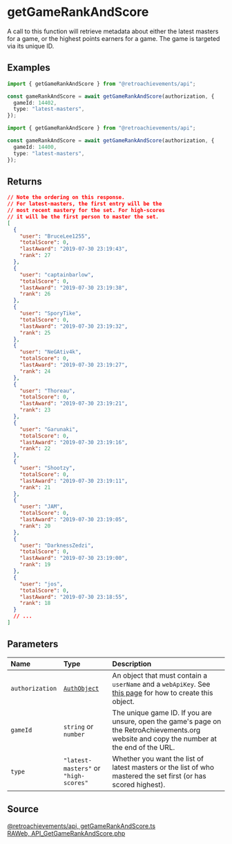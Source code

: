# getGameRankAndScore

A call to this function will retrieve metadata about either the latest masters for a game, or the highest points earners for a game. The game is targeted via its unique ID.

## Examples

```ts
import { getGameRankAndScore } from "@retroachievements/api";

const gameRankAndScore = await getGameRankAndScore(authorization, {
  gameId: 14402,
  type: "latest-masters",
});
```

```ts
import { getGameRankAndScore } from "@retroachievements/api";

const gameRankAndScore = await getGameRankAndScore(authorization, {
  gameId: 14400,
  type: "latest-masters",
});
```

## Returns

```json
// Note the ordering on this response.
// For latest-masters, the first entry will be the
// most recent mastery for the set. For high-scores
// it will be the first person to master the set.
[
  {
    "user": "BruceLee1255",
    "totalScore": 0,
    "lastAward": "2019-07-30 23:19:43",
    "rank": 27
  },
  {
    "user": "captainbarlow",
    "totalScore": 0,
    "lastAward": "2019-07-30 23:19:38",
    "rank": 26
  },
  {
    "user": "SporyTike",
    "totalScore": 0,
    "lastAward": "2019-07-30 23:19:32",
    "rank": 25
  },
  {
    "user": "NeGAtiv4k",
    "totalScore": 0,
    "lastAward": "2019-07-30 23:19:27",
    "rank": 24
  },
  {
    "user": "Thoreau",
    "totalScore": 0,
    "lastAward": "2019-07-30 23:19:21",
    "rank": 23
  },
  {
    "user": "Garunaki",
    "totalScore": 0,
    "lastAward": "2019-07-30 23:19:16",
    "rank": 22
  },
  {
    "user": "Shootzy",
    "totalScore": 0,
    "lastAward": "2019-07-30 23:19:11",
    "rank": 21
  },
  {
    "user": "JAM",
    "totalScore": 0,
    "lastAward": "2019-07-30 23:19:05",
    "rank": 20
  },
  {
    "user": "DarknessZedzi",
    "totalScore": 0,
    "lastAward": "2019-07-30 23:19:00",
    "rank": 19
  },
  {
    "user": "jos",
    "totalScore": 0,
    "lastAward": "2019-07-30 23:18:55",
    "rank": 18
  }
  // ...
]
```

## Parameters

| Name            | Type                                        | Description                                                                                                                                 |
| :-------------- | :------------------------------------------ | :------------------------------------------------------------------------------------------------------------------------------------------ |
| `authorization` | [`AuthObject`](/v1/data-models/auth-object) | An object that must contain a `userName` and a `webApiKey`. See [this page](/getting-started) for how to create this object.                |
| `gameId`        | `string` or `number`                        | The unique game ID. If you are unsure, open the game's page on the RetroAchievements.org website and copy the number at the end of the URL. |
| `type`          | `"latest-masters"` or `"high-scores"`       | Whether you want the list of latest masters or the list of who mastered the set first (or has scored highest).                              |

## Source

[@retroachievements/api, getGameRankAndScore.ts](https://github.dev/RetroAchievements/api-js/blob/main/src/game/getGameRankAndScore.ts)  
[RAWeb, API_GetGameRankAndScore.php](https://github.dev/RetroAchievements/RAWeb/blob/master/public/API/API_GetGameRankAndScore.php)
